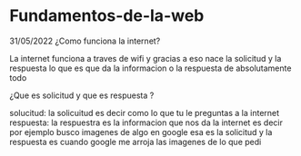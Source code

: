 # Fundamentos-de-la-web
31/05/2022
¿Como funciona la internet?

La internet funciona a traves de wifi y gracias a eso nace la solicitud y la respuesta lo que es que da la informacion o la respuesta de absolutamente todo


¿Que es solicitud y que es respuesta ?

solucitud: la solicuitud es decir como lo que tu le preguntas a la internet 
respuesta: la respuestra es la informacion que nos da la internet es decir por ejemplo busco imagenes de algo en google esa es la solicitud y la respuesta es cuando google me arroja las imagenes de lo que pedi  